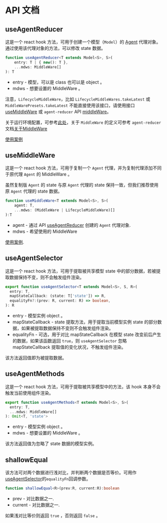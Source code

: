 # API 文档

## useAgentReducer

这是一个 react hook 方法，可用于创建一个模型（`Model`）的 [Agent](/zh/introduction?id=模型代理-agent) 代理对象。通过使用该代理对象的方法，可以修改 state 数据。

```typescript
function useAgentReducer<T extends Model<S>, S>(
    entry: T | { new(): T }, 
    ...mdws: MiddleWare[]
): T
```

* entry - 模型，可以是 class 也可以是 object 。
* mdws - 想要设置的 MiddleWare 。

注意，`LifecycleMiddleWare`，比如 `LifecycleMiddleWares.takeLatest` 或 `MiddleWarePresets.takeLatest` 不能直接使用该接口，请使用接口 [useMiddleWare](#useMiddleWare) 或 `agent-reducer` API [middleWare](https://filefoxper.github.io/agent-reducer/#/zh/api?id=middleware)。

关于运行环境配置，可参考[此处](/zh/guides?id=关于运行环境配置-runenv)，关于 `MiddleWare` 的定义可参考 `agent-reducer` 文档[关于MiddleWare](https://filefoxper.github.io/agent-reducer/#/zh/guides?id=中间件-middleware)

[使用案例](/zh/tutorial?id=search-page-model)

## useMiddleWare

这是一个 react hook 方法，可用于复制一个 `Agent` 代理，并为复制代理添加不同于原代理 `Agent` 的 MiddleWare 。

虽然复制版 `Agent` 的 state 与原 `Agent` 代理的 state 保持一致，但我们推荐使用原 `Agent` 代理的 state 数据。 


```typescript
function useMiddleWare<T extends Model<S>, S>(
    agent: T, 
    ...mdws: (MiddleWare | LifecycleMiddleWare)[]
):T
```

* agent - 通过 API [useAgentReducer](/zh/api?id=useagentreducer) 创建的 `Agent` 代理对象.
* mdws - 希望使用的 MiddleWare

[使用案例](/zh/tutorial?id=use-middleware).

## useAgentSelector

这是一个 react hook 方法，可用于提取被共享模型 state 中的部分数据，若被提取数据保持不变，则不会触发组件渲染。

```typescript
export function useAgentSelector<T extends Model<S>, S, R>(
  entry: T,
  mapStateCallback: (state: T['state']) => R,
  equalityFn?:(prev: R, current: R) => boolean,
): R
```

* entry - 模型实例 object 。
* mapStateCallback - state 提取方法，用于提取当前模型实例 state 的部分数据，如果被提取数据保持不变则不会触发组件渲染。
* equalityFn - 可选，用于对比 mapStateCallback 在模型 state 改变前后产生的数据，如果该函数返回 `true`，则 `useAgentSelector` 忽略 mapStateCallback 提取值的变化状况，不触发组件渲染。
  
该方法返回值即为被提取数据。

## useAgentMethods

这是一个 react hook 方法，可用于提取被共享模型中的方法，该 hook 本身不会触发当前使用组件渲染。

```typescript
export function useAgentMethods<T extends Model<S>, S>(
  entry: T,
  ...mdws: MiddleWare[]
): Omit<T, 'state'>
```

* entry - 模型实例 object 。
* mdws - 想要设置的 MiddleWare 。

该方法返回值为忽略了 state 数据的模型实例。

## shallowEqual

该方法可对两个数据进行浅对比，并判断两个数据是否等价。可用作[useAgentSelector](/zh/api?id=useagentselector)的`equalityFn`回调参数。

```typescript
function shallowEqual<R>(prev:R, current:R):boolean
```

* prev - 对比数据之一.
* current - 对比数据之一.

如果浅对比等价则返回 `true` ，否则返回 `false` 。

  